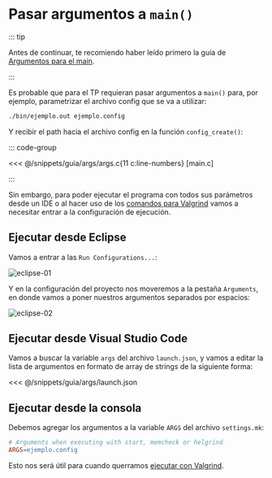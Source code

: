 # Pasar argumentos a `main()`

::: tip

Antes de continuar, te recomiendo haber leído primero la guía de
[Argumentos para el main](https://docs.utnso.com.ar/guias/programacion/main).

:::

Es probable que para el TP requieran pasar argumentos a `main()` para, por
ejemplo, parametrizar el archivo config que se va a utilizar:

```bash
./bin/ejemplo.out ejemplo.config
```

Y recibir el path hacia el archivo config en la función `config_create()`:

::: code-group

<<< @/snippets/guia/args/args.c{11 c:line-numbers} [main.c]

:::

Sin embargo, para poder ejecutar el programa con todos sus parámetros desde un
IDE o al hacer uso de los [comandos para Valgrind](./valgrind) vamos a
necesitar entrar a la configuración de ejecución.

## Ejecutar desde Eclipse

Vamos a entrar a las `Run Configurations...`:

![eclipse-01](/img/args/eclipse-01.png)

Y en la configuración del proyecto nos moveremos a la pestaña `Arguments`, en
donde vamos a poner nuestros argumentos separados por espacios:

![eclipse-02](/img/args/eclipse-02.png)

## Ejecutar desde Visual Studio Code

Vamos a buscar la variable `args` del archivo `launch.json`, y vamos a editar la
lista de argumentos en formato de array de strings de la siguiente forma:

<<< @/snippets/guia/args/launch.json

## Ejecutar desde la consola

Debemos agregar los argumentos a la variable `ARGS` del archivo `settings.mk`:

```makefile
# Arguments when executing with start, memcheck or helgrind
ARGS=ejemplo.config
```

Esto nos será útil para cuando querramos [ejecutar con Valgrind](./valgrind.md).
